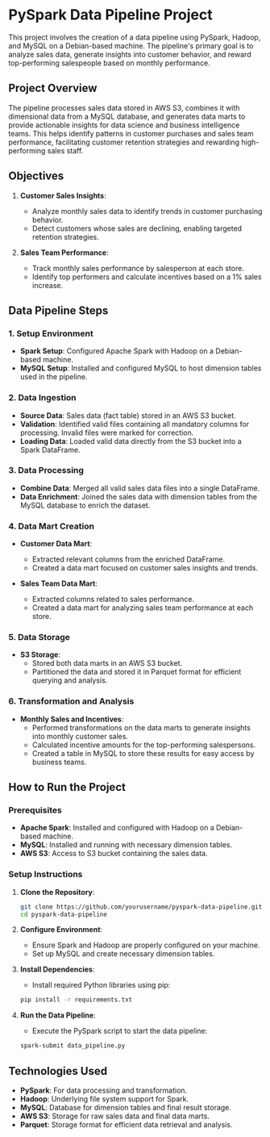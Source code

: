 # PySpark Data Pipeline Project

This project involves the creation of a data pipeline using PySpark, Hadoop, and MySQL on a Debian-based machine. The pipeline's primary goal is to analyze sales data, generate insights into customer behavior, and reward top-performing salespeople based on monthly performance. 

## Project Overview

The pipeline processes sales data stored in AWS S3, combines it with dimensional data from a MySQL database, and generates data marts to provide actionable insights for data science and business intelligence teams. This helps identify patterns in customer purchases and sales team performance, facilitating customer retention strategies and rewarding high-performing sales staff.

## Objectives

1. **Customer Sales Insights**: 
   - Analyze monthly sales data to identify trends in customer purchasing behavior.
   - Detect customers whose sales are declining, enabling targeted retention strategies.

2. **Sales Team Performance**: 
   - Track monthly sales performance by salesperson at each store.
   - Identify top performers and calculate incentives based on a 1% sales increase.

## Data Pipeline Steps

### 1. Setup Environment

- **Spark Setup**: Configured Apache Spark with Hadoop on a Debian-based machine.
- **MySQL Setup**: Installed and configured MySQL to host dimension tables used in the pipeline.

### 2. Data Ingestion

- **Source Data**: Sales data (fact table) stored in an AWS S3 bucket.
- **Validation**: Identified valid files containing all mandatory columns for processing. Invalid files were marked for correction.
- **Loading Data**: Loaded valid data directly from the S3 bucket into a Spark DataFrame.

### 3. Data Processing

- **Combine Data**: Merged all valid sales data files into a single DataFrame.
- **Data Enrichment**: Joined the sales data with dimension tables from the MySQL database to enrich the dataset.

### 4. Data Mart Creation

- **Customer Data Mart**: 
  - Extracted relevant columns from the enriched DataFrame.
  - Created a data mart focused on customer sales insights and trends.
  
- **Sales Team Data Mart**: 
  - Extracted columns related to sales performance.
  - Created a data mart for analyzing sales team performance at each store.

### 5. Data Storage

- **S3 Storage**: 
  - Stored both data marts in an AWS S3 bucket.
  - Partitioned the data and stored it in Parquet format for efficient querying and analysis.

### 6. Transformation and Analysis

- **Monthly Sales and Incentives**:
  - Performed transformations on the data marts to generate insights into monthly customer sales.
  - Calculated incentive amounts for the top-performing salespersons.
  - Created a table in MySQL to store these results for easy access by business teams.

## How to Run the Project

### Prerequisites

- **Apache Spark**: Installed and configured with Hadoop on a Debian-based machine.
- **MySQL**: Installed and running with necessary dimension tables.
- **AWS S3**: Access to S3 bucket containing the sales data.

### Setup Instructions

1. **Clone the Repository**:
    ```bash
    git clone https://github.com/yourusername/pyspark-data-pipeline.git
    cd pyspark-data-pipeline
    ```

2. **Configure Environment**:
   - Ensure Spark and Hadoop are properly configured on your machine.
   - Set up MySQL and create necessary dimension tables.

3. **Install Dependencies**:
   - Install required Python libraries using pip:
    ```bash
    pip install -r requirements.txt
    ```

4. **Run the Data Pipeline**:
   - Execute the PySpark script to start the data pipeline:
    ```bash
    spark-submit data_pipeline.py
    ```

## Technologies Used

- **PySpark**: For data processing and transformation.
- **Hadoop**: Underlying file system support for Spark.
- **MySQL**: Database for dimension tables and final result storage.
- **AWS S3**: Storage for raw sales data and final data marts.
- **Parquet**: Storage format for efficient data retrieval and analysis.
